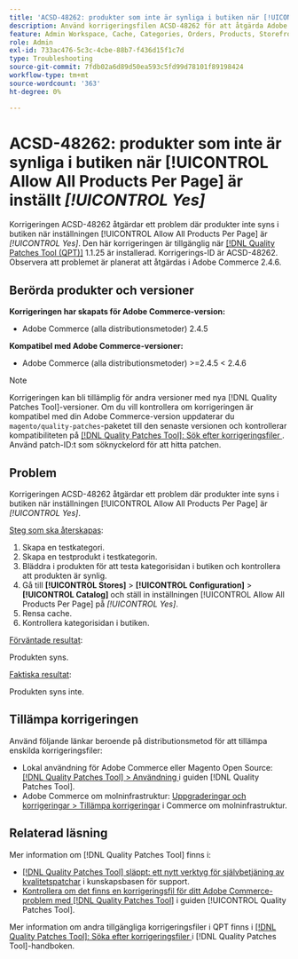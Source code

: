 ```yaml
---
title: 'ACSD-48262: produkter som inte är synliga i butiken när [!UICONTROL Allow All Products Per Page] är inställt [!UICONTROL Yes]'
description: Använd korrigeringsfilen ACSD-48262 för att åtgärda Adobe Commerce-problemet där produkterna inte syns i butiken när inställningen [!UICONTROL Allow All Products Per Page] är [!UICONTROL Yes].
feature: Admin Workspace, Cache, Categories, Orders, Products, Storefront
role: Admin
exl-id: 733ac476-5c3c-4cbe-88b7-f436d15f1c7d
type: Troubleshooting
source-git-commit: 7fdb02a6d89d50ea593c5fd99d78101f89198424
workflow-type: tm+mt
source-wordcount: '363'
ht-degree: 0%

---
```


# ACSD-48262: produkter som inte är synliga i butiken när [!UICONTROL Allow All Products Per Page] är inställt *[!UICONTROL Yes]*

Korrigeringen ACSD-48262 åtgärdar ett problem där produkter inte syns i butiken när inställningen [!UICONTROL Allow All Products Per Page] är *[!UICONTROL Yes]*. Den här korrigeringen är tillgänglig när [[!DNL Quality Patches Tool (QPT)]](https://experienceleague.adobe.com/en/docs/commerce-operations/tools/quality-patches-tool/quality-patches-tool-to-self-serve-quality-patches) 1.1.25 är installerad. Korrigerings-ID är ACSD-48262. Observera att problemet är planerat att åtgärdas i Adobe Commerce 2.4.6.

## Berörda produkter och versioner

**Korrigeringen har skapats för Adobe Commerce-version:**

* Adobe Commerce (alla distributionsmetoder) 2.4.5

**Kompatibel med Adobe Commerce-versioner:**

* Adobe Commerce (alla distributionsmetoder) >=2.4.5 &lt; 2.4.6

>[!NOTE]
>
>Korrigeringen kan bli tillämplig för andra versioner med nya [!DNL Quality Patches Tool]-versioner. Om du vill kontrollera om korrigeringen är kompatibel med din Adobe Commerce-version uppdaterar du `magento/quality-patches`-paketet till den senaste versionen och kontrollerar kompatibiliteten på [[!DNL Quality Patches Tool]: Sök efter korrigeringsfiler ](https://experienceleague.adobe.com/tools/commerce-quality-patches/index.html). Använd patch-ID:t som söknyckelord för att hitta patchen.

## Problem

Korrigeringen ACSD-48262 åtgärdar ett problem där produkter inte syns i butiken när inställningen [!UICONTROL Allow All Products Per Page] är *[!UICONTROL Yes]*.

<u>Steg som ska återskapas</u>:

1. Skapa en testkategori.
1. Skapa en testprodukt i testkategorin.
1. Bläddra i produkten för att testa kategorisidan i butiken och kontrollera att produkten är synlig.
1. Gå till **[!UICONTROL Stores]** > **[!UICONTROL Configuration]** > **[!UICONTROL Catalog]** och ställ in inställningen [!UICONTROL Allow All Products Per Page] på *[!UICONTROL Yes]*.
1. Rensa cache.
1. Kontrollera kategorisidan i butiken.

<u>Förväntade resultat</u>:

Produkten syns.

<u>Faktiska resultat</u>:

Produkten syns inte.

## Tillämpa korrigeringen

Använd följande länkar beroende på distributionsmetod för att tillämpa enskilda korrigeringsfiler:

* Lokal användning för Adobe Commerce eller Magento Open Source: [[!DNL Quality Patches Tool] > Användning ](/help/tools/quality-patches-tool/usage.md) i guiden [!DNL Quality Patches Tool].
* Adobe Commerce om molninfrastruktur: [Uppgraderingar och korrigeringar > Tillämpa korrigeringar](https://experienceleague.adobe.com/docs/commerce-cloud-service/user-guide/develop/upgrade/apply-patches.html) i Commerce om molninfrastruktur.


## Relaterad läsning

Mer information om [!DNL Quality Patches Tool] finns i:

* [[!DNL Quality Patches Tool] släppt: ett nytt verktyg för självbetjäning av kvalitetspatchar](https://experienceleague.adobe.com/en/docs/commerce-operations/tools/quality-patches-tool/quality-patches-tool-to-self-serve-quality-patches) i kunskapsbasen för support.
* [Kontrollera om det finns en korrigeringsfil för ditt Adobe Commerce-problem med  [!DNL Quality Patches Tool]](/help/tools/quality-patches-tool/patches-available-in-qpt/check-patch-for-magento-issue-with-magento-quality-patches.md) i guiden [!UICONTROL Quality Patches Tool].


Mer information om andra tillgängliga korrigeringsfiler i QPT finns i [[!DNL Quality Patches Tool]: Söka efter korrigeringsfiler ](https://experienceleague.adobe.com/tools/commerce-quality-patches/index.html) i [!DNL Quality Patches Tool]-handboken.
